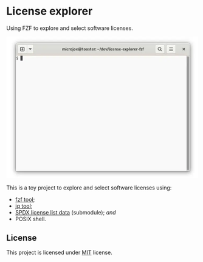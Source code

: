 <!--
SPDX-FileCopyrightText: 2022 Agathe Porte <microjoe@microjoe.org>

SPDX-License-Identifier: MIT
-->

# License explorer

Using FZF to explore and select software licenses.

![Screen record showing how FZF can be used to explore licenses](docs/demo.webp)

This is a toy project to explore and select software licenses using:

- [fzf tool](https://github.com/junegunn/fzf);
- [jq tool](https://github.com/stedolan/jq);
- [SPDX license list data](https://github.com/spdx/license-list-data) (submodule); *and*
- POSIX shell.

## License

This project is licensed under [MIT](LICENSES/MIT.txt) license.